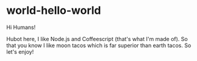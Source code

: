 # world-hello-world

Hi Humans!

Hubot here, I like Node.js and Coffeescript (that's what I'm made of).
So that you know I like moon tacos which is far superior than earth tacos.
So let's enjoy!
